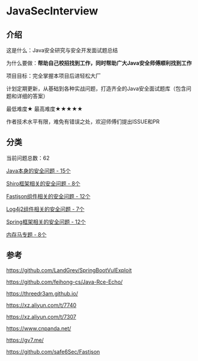 # JavaSecInterview

## 介绍

这是什么：Java安全研究与安全开发面试题总结

为什么要做：**帮助自己校招找到工作，同时帮助广大Java安全师傅顺利找到工作**

项目目标：完全掌握本项目后进轻松大厂

计划定期更新，从基础到各种实战问题，打造齐全的Java安全面试题库（包含问题和详细的答案）

最低难度★   最高难度★★★★★



作者技术水平有限，难免有错误之处，欢迎师傅们提出ISSUE和PR

## 分类

当前问题总数：62

[Java本身的安全问题 - 15个](https://github.com/4ra1n/JavaSecInterview/tree/master/java)

[Shiro框架相关的安全问题 - 8个](https://github.com/4ra1n/JavaSecInterview/tree/master/shiro)

[Fastjson组件相关的安全问题 - 12个](https://github.com/4ra1n/JavaSecInterview/tree/master/fastjson)

[Log4j2组件相关的安全问题 - 7个](https://github.com/4ra1n/JavaSecInterview/tree/master/log4j2)

[Spring框架相关的安全问题 - 12个](https://github.com/4ra1n/JavaSecInterview/tree/master/spring)

[内存马专题 - 8个](https://github.com/4ra1n/JavaSecInterview/tree/master/memshell)

## 参考

https://github.com/LandGrey/SpringBootVulExploit

https://github.com/feihong-cs/Java-Rce-Echo/

https://threedr3am.github.io/

https://xz.aliyun.com/t/7740

https://xz.aliyun.com/t/7307

https://www.cnpanda.net/

https://gv7.me/

https://github.com/safe6Sec/Fastjson

